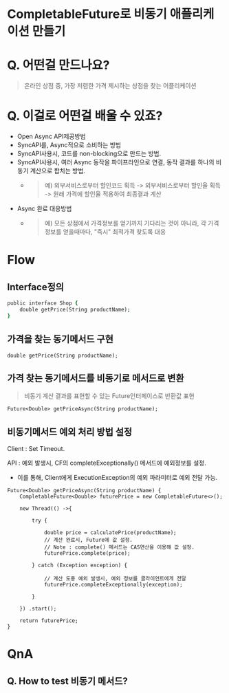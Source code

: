 
# CompletableFuture로 비동기 애플리케이션 만들기

# Q. 어떤걸 만드나요?
> 온라인 상점 중, 가장 저렴한 가격 제시하는 상점을 찾는 어플리케이션
 
# Q. 이걸로 어떤걸 배울 수 있죠?
- Open Async API제공방법
- SyncAPI를, Async적으로 소비하는 방법
- SyncAPI사용시, 코드를 non-blocking으로 만드는 방법.
- SyncAPI사용시, 여러 Async 동작을 파이프라인으로 연결, 동작 결과를 하나의 비동기 계산으로 합치는 방법.
  - > 예) 외부서비스로부터 할인코드 획득 -> 외부서비스로부터 할인율 획득 -> 원래 가격에 할인율 적용하여 최종결과 계산
- Async 완료 대응방법
  - > 예) 모든 상점에서 가격정보를 얻기까지 기다리는 것이 아니라, 각 가격 정보를 얻을때마다, "즉시" 최적가격 찾도록 대응

# Flow

## Interface정의
```j
public interface Shop {
    double getPrice(String productName);
}
```

## 가격을 찾는 동기메서드 구현
```
double getPrice(String productName);
```

## 가격 찾는 동기메서드를 비동기로 메서드로 변환
> 비동기 계산 결과를 표현할 수 있는 Future인터페이스로 반환값 표현
```
Future<Double> getPriceAsync(String productName);
```

## 비동기메서드 예외 처리 방법 설정

Client : Set Timeout.

API : 예외 발생시, CF의 completeExceptionally() 메서드에 예외정보를 설정.
- 이를 통해, Client에게 ExecutionException의 예외 파라미터로 예외 전달 가능.
```
Future<Double> getPriceAsync(String productName) {
    CompletableFuture<Double> futurePrice = new CompletableFuture<>();

    new Thread(() ->{

        try {

            double price = calculatePrice(productName);
            // 계산 완료시, Future에 값 설정.
            // Note : complete() 메서드는 CAS연산을 이용해 값 설정.
            futurePrice.complete(price);

        } catch (Exception exception) {
            
            // 계산 도중 예외 발생시, 예외 정보를 클라이언트에게 전달
            futurePrice.completeExceptionally(exception);
            
        }

    }) .start();

    return futurePrice;
}
```

# QnA

## Q. How to test 비동기 메서드?

 